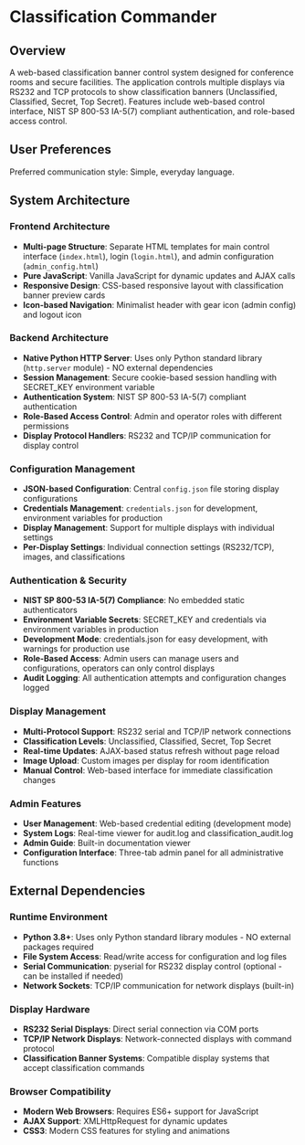 # Classification Commander

## Overview

A web-based classification banner control system designed for conference rooms and secure facilities. The application controls multiple displays via RS232 and TCP protocols to show classification banners (Unclassified, Classified, Secret, Top Secret). Features include web-based control interface, NIST SP 800-53 IA-5(7) compliant authentication, and role-based access control.

## User Preferences

Preferred communication style: Simple, everyday language.

## System Architecture

### Frontend Architecture
- **Multi-page Structure**: Separate HTML templates for main control interface (`index.html`), login (`login.html`), and admin configuration (`admin_config.html`)
- **Pure JavaScript**: Vanilla JavaScript for dynamic updates and AJAX calls
- **Responsive Design**: CSS-based responsive layout with classification banner preview cards
- **Icon-based Navigation**: Minimalist header with gear icon (admin config) and logout icon

### Backend Architecture
- **Native Python HTTP Server**: Uses only Python standard library (`http.server` module) - NO external dependencies
- **Session Management**: Secure cookie-based session handling with SECRET_KEY environment variable
- **Authentication System**: NIST SP 800-53 IA-5(7) compliant authentication
- **Role-Based Access Control**: Admin and operator roles with different permissions
- **Display Protocol Handlers**: RS232 and TCP/IP communication for display control

### Configuration Management
- **JSON-based Configuration**: Central `config.json` file storing display configurations
- **Credentials Management**: `credentials.json` for development, environment variables for production
- **Display Management**: Support for multiple displays with individual settings
- **Per-Display Settings**: Individual connection settings (RS232/TCP), images, and classifications

### Authentication & Security
- **NIST SP 800-53 IA-5(7) Compliance**: No embedded static authenticators
- **Environment Variable Secrets**: SECRET_KEY and credentials via environment variables in production
- **Development Mode**: credentials.json for easy development, with warnings for production use
- **Role-Based Access**: Admin users can manage users and configurations, operators can only control displays
- **Audit Logging**: All authentication attempts and configuration changes logged

### Display Management
- **Multi-Protocol Support**: RS232 serial and TCP/IP network connections
- **Classification Levels**: Unclassified, Classified, Secret, Top Secret
- **Real-time Updates**: AJAX-based status refresh without page reload
- **Image Upload**: Custom images per display for room identification
- **Manual Control**: Web-based interface for immediate classification changes

### Admin Features
- **User Management**: Web-based credential editing (development mode)
- **System Logs**: Real-time viewer for audit.log and classification_audit.log
- **Admin Guide**: Built-in documentation viewer
- **Configuration Interface**: Three-tab admin panel for all administrative functions

## External Dependencies

### Runtime Environment
- **Python 3.8+**: Uses only Python standard library modules - NO external packages required
- **File System Access**: Read/write access for configuration and log files
- **Serial Communication**: pyserial for RS232 display control (optional - can be installed if needed)
- **Network Sockets**: TCP/IP communication for network displays (built-in)

### Display Hardware
- **RS232 Serial Displays**: Direct serial connection via COM ports
- **TCP/IP Network Displays**: Network-connected displays with command protocol
- **Classification Banner Systems**: Compatible display systems that accept classification commands

### Browser Compatibility
- **Modern Web Browsers**: Requires ES6+ support for JavaScript
- **AJAX Support**: XMLHttpRequest for dynamic updates
- **CSS3**: Modern CSS features for styling and animations
